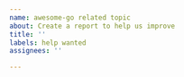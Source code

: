 ```yaml
---
name: awesome-go related topic
about: Create a report to help us improve
title: ''
labels: help wanted
assignees: ''

---
```


<!--
before opening the issue we recommend that you read our contribution guide, there we talk about how you can contribute to awesome-go.
https://github.com/avelino/awesome-go/blob/main/CONTRIBUTING.md
-->
